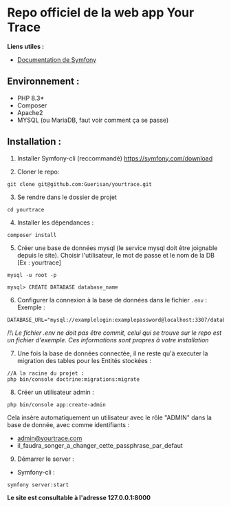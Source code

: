 # Repo officiel de la web app Your Trace

**Liens utiles :**
- [Documentation de Symfony]('https://symfony.com/doc/current/index.html')

## Environnement :
- PHP 8.3*
- Composer 
- Apache2
- MYSQL (ou MariaDB, faut voir comment ça se passe)

## Installation :

1. Installer Symfony-cli (reccommandé)
  https://symfony.com/download

2. Cloner le repo:
```
git clone git@github.com:Guerisan/yourtrace.git
```

3. Se rendre dans le dossier de projet
```
cd yourtrace
```

4. Installer les dépendances :
```
composer install
```

5. Créer une base de données mysql (le service mysql doit être joignable depuis le site).
Choisir l'utilisateur, le mot de passe et le nom de la DB [Ex : yourtrace]

```
mysql -u root -p
```
```
mysql> CREATE DATABASE database_name
```

6. Configurer la connexion à la base de données dans le fichier `.env` :
Exemple :
```
DATABASE_URL="mysql://examplelogin:examplepassword@localhost:3307/database_name"
```
/!\ *Le fichier .env ne doit pas être commit, celui qui se trouve sur le repo est un fichier d'exemple. Ces informations sont propres à votre installation*

7. Une fois la base de données connectée, il ne reste qu'à executer la migration des tables pour les Entités stockées :
```
//A la racine du projet :
php bin/console doctrine:migrations:migrate
```

8. Créer un utilisateur admin :
```
php bin/console app:create-admin
```
Cela insère automatiquement un utilisateur avec le rôle "ADMIN" dans la base de donnée, avec comme identifiants :
- admin@yourtrace.com
- il_faudra_songer_a_changer_cette_passphrase_par_defaut

9. Démarrer le server :
- Symfony-cli :
```
symfony server:start
```

**Le site est consultable à l'adresse 127.0.0.1:8000**

